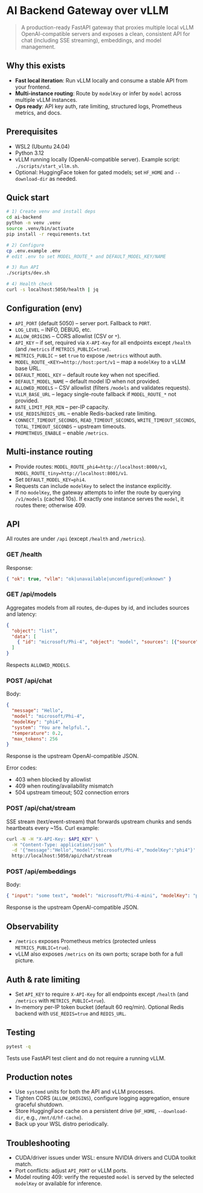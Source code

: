 # AI Backend Gateway over vLLM

> A production-ready FastAPI gateway that proxies multiple local vLLM OpenAI-compatible servers and exposes a clean, consistent API for chat (including SSE streaming), embeddings, and model management.

## Why this exists
- **Fast local iteration**: Run vLLM locally and consume a stable API from your frontend.
- **Multi-instance routing**: Route by `modelKey` or infer by `model` across multiple vLLM instances.
- **Ops ready**: API key auth, rate limiting, structured logs, Prometheus metrics, and docs.

## Prerequisites
- WSL2 (Ubuntu 24.04)
- Python 3.12
- vLLM running locally (OpenAI-compatible server). Example script: `./scripts/start_vllm.sh`.
- Optional: HuggingFace token for gated models; set `HF_HOME` and `--download-dir` as needed.

## Quick start
```bash
# 1) Create venv and install deps
cd ai-backend
python -m venv .venv
source .venv/bin/activate
pip install -r requirements.txt

# 2) Configure
cp .env.example .env
# edit .env to set MODEL_ROUTE_* and DEFAULT_MODEL_KEY/NAME

# 3) Run API
./scripts/dev.sh

# 4) Health check
curl -s localhost:5050/health | jq
```

## Configuration (env)
- `API_PORT` (default 5050) – server port. Fallback to `PORT`.
- `LOG_LEVEL` – INFO, DEBUG, etc.
- `ALLOW_ORIGINS` – CORS allowlist (CSV or `*`).
- `API_KEY` – if set, required via `X-API-Key` for all endpoints except `/health` (and `/metrics` if `METRICS_PUBLIC=true`).
- `METRICS_PUBLIC` – set `true` to expose `/metrics` without auth.
- `MODEL_ROUTE_<KEY>=http://host:port/v1` – map a `modelKey` to a vLLM base URL.
- `DEFAULT_MODEL_KEY` – default route key when not specified.
- `DEFAULT_MODEL_NAME` – default model ID when not provided.
- `ALLOWED_MODELS` – CSV allowlist (filters `/models` and validates requests).
- `VLLM_BASE_URL` – legacy single-route fallback if `MODEL_ROUTE_*` not provided.
- `RATE_LIMIT_PER_MIN` – per-IP capacity.
- `USE_REDIS`/`REDIS_URL` – enable Redis-backed rate limiting.
- `CONNECT_TIMEOUT_SECONDS`, `READ_TIMEOUT_SECONDS`, `WRITE_TIMEOUT_SECONDS`, `TOTAL_TIMEOUT_SECONDS` – upstream timeouts.
- `PROMETHEUS_ENABLE` – enable `/metrics`.

## Multi-instance routing
- Provide routes: `MODEL_ROUTE_phi4=http://localhost:8000/v1`, `MODEL_ROUTE_tiny=http://localhost:8001/v1`.
- Set `DEFAULT_MODEL_KEY=phi4`.
- Requests can include `modelKey` to select the instance explicitly.
- If no `modelKey`, the gateway attempts to infer the route by querying `/v1/models` (cached 10s). If exactly one instance serves the `model`, it routes there; otherwise 409.

## API
All routes are under `/api` (except `/health` and `/metrics`).

### GET /health
Response:
```json
{ "ok": true, "vllm": "ok|unavailable|unconfigured|unknown" }
```

### GET /api/models
Aggregates models from all routes, de-dupes by id, and includes sources and latency:
```json
{
  "object": "list",
  "data": [
    { "id": "microsoft/Phi-4", "object": "model", "sources": [{"source": "phi4", "latency_ms": 42}] }
  ]
}
```
Respects `ALLOWED_MODELS`.

### POST /api/chat
Body:
```json
{
  "message": "Hello",
  "model": "microsoft/Phi-4",
  "modelKey": "phi4",
  "system": "You are helpful.",
  "temperature": 0.2,
  "max_tokens": 256
}
```
Response is the upstream OpenAI-compatible JSON.

Error codes:
- 403 when blocked by allowlist
- 409 when routing/availability mismatch
- 504 upstream timeout; 502 connection errors

### POST /api/chat/stream
SSE stream (text/event-stream) that forwards upstream chunks and sends heartbeats every ~15s.
Curl example:
```bash
curl -N -H "X-API-Key: $API_KEY" \
  -H "Content-Type: application/json" \
  -d '{"message":"Hello","model":"microsoft/Phi-4","modelKey":"phi4"}' \
  http://localhost:5050/api/chat/stream
```

### POST /api/embeddings
Body:
```json
{ "input": "some text", "model": "microsoft/Phi-4-mini", "modelKey": "phi4" }
```
Response is the upstream OpenAI-compatible JSON.

## Observability
- `/metrics` exposes Prometheus metrics (protected unless `METRICS_PUBLIC=true`).
- vLLM also exposes `/metrics` on its own ports; scrape both for a full picture.

## Auth & rate limiting
- Set `API_KEY` to require `X-API-Key` for all endpoints except `/health` (and `/metrics` with `METRICS_PUBLIC=true`).
- In-memory per-IP token bucket (default 60 req/min). Optional Redis backend with `USE_REDIS=true` and `REDIS_URL`.

## Testing
```bash
pytest -q
```
Tests use FastAPI test client and do not require a running vLLM.

## Production notes
- Use `systemd` units for both the API and vLLM processes.
- Tighten CORS (`ALLOW_ORIGINS`), configure logging aggregation, ensure graceful shutdown.
- Store HuggingFace cache on a persistent drive (`HF_HOME`, `--download-dir`, e.g., `/mnt/d/hf-cache`).
- Back up your WSL distro periodically.

## Troubleshooting
- CUDA/driver issues under WSL: ensure NVIDIA drivers and CUDA toolkit match.
- Port conflicts: adjust `API_PORT` or vLLM ports.
- Model routing 409: verify the requested `model` is served by the selected `modelKey` or available for inference.
